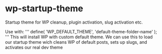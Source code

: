 # wp-startup-theme
Startup theme for WP cleanup, plugin activation, slug activation etc.

Use with: 
'''
define( 'WP_DEFAULT_THEME', 'default-theme-folder-name' );
'''
This will install WP with custom default theme.
We can use this to load our startup theme wich cleans WP of default posts, sets up slugs, and activates our real dev theme

